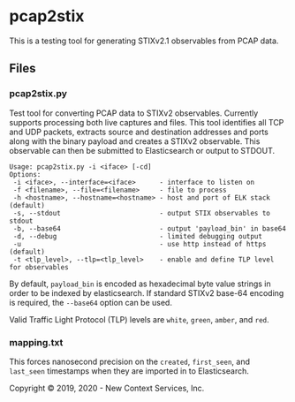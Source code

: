 # pcap2stix

This is a testing tool for generating STIXv2.1 observables from PCAP data. 

## Files

### pcap2stix.py
Test tool for converting PCAP data to STIXv2 observables. Currently supports processing both live captures and files. This tool identifies all TCP and UDP packets, extracts source and destination addresses and ports along with the binary payload and creates a STIXv2 observable. This observable can then be submitted to Elasticsearch or output to STDOUT.

```
Usage: pcap2stix.py -i <iface> [-cd]
Options:
 -i <iface>, --interface=<iface>      - interface to listen on
 -f <filename>, --file=<filename>     - file to process
 -h <hostname>, --hostname=<hostname> - host and port of ELK stack (default)
 -s, --stdout                         - output STIX observables to stdout
 -b, --base64                         - output 'payload_bin' in base64
 -d, --debug                          - limited debugging output
 -u                                   - use http instead of https (default)
 -t <tlp_level>, --tlp=<tlp_level>    - enable and define TLP level for observables
```

By default, `payload_bin` is encoded as hexadecimal byte value strings in order to be indexed by elasticsearch. If standard STIXv2 base-64 encoding is required, the `--base64` option can be used.

Valid Traffic Light Protocol (TLP) levels are `white`, `green`, `amber`, and `red`.

### mapping.txt
This forces nanosecond precision on the `created`, `first_seen`, and `last_seen` timestamps when they are imported in to Elasticsearch. 


Copyright &copy; 2019, 2020 - New Context Services, Inc.
